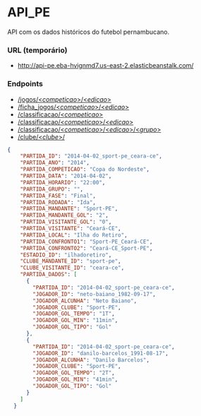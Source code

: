 # API_PE
API com os dados históricos do futebol pernambucano.

### URL (temporário)
* http://api-pe.eba-hvignmd7.us-east-2.elasticbeanstalk.com/

### Endpoints

* [/jogos/<_competicao_>/<_edicao_>](/jogos/ne/1994)
* [/ficha_jogos/<_competicao_>/<_edicao_>](/ficha_jogos/ne/1994)
* [/classificacao/<_competicao_>](/classificacao/ne)
* [/classificacao/<_competicao_>/<_edicao_>](/classificacao/ne/1994)
* [/classificacao/<_competicao_>/<_edicao_>/<_grupo_>](/classificacao/ne/1994/A)
* [/clube/<_clube_>/](/clube/sport-pe/)


```json
{
    "PARTIDA_ID": "2014-04-02_sport-pe_ceara-ce",
    "PARTIDA_ANO": "2014",
    "PARTIDA_COMPETICAO": "Copa do Nordeste",
    "PARTIDA_DATA": "2014-04-02",
    "PARTIDA_HORARIO": "22:00",
    "PARTIDA_GRUPO": "",
    "PARTIDA_FASE": "Final",
    "PARTIDA_RODADA": "Ida",
    "PARTIDA_MANDANTE": "Sport-PE",
    "PARTIDA_MANDANTE_GOL": "2",
    "PARTIDA_VISITANTE_GOL": "0",
    "PARTIDA_VISITANTE": "Ceará-CE",
    "PARTIDA_LOCAL": "Ilha do Retiro",
    "PARTIDA_CONFRONTO1": "Sport-PE_Ceará-CE",
    "PARTIDA_CONFRONTO2": "Ceará-CE_Sport-PE",
    "ESTADIO_ID": "ilhadoretiro",
    "CLUBE_MANDANTE_ID": "sport-pe",
    "CLUBE_VISITANTE_ID": "ceara-ce",
    "PARTIDA_DADOS": [
      {
        "PARTIDA_ID": "2014-04-02_sport-pe_ceara-ce",
        "JOGADOR_ID": "neto-baiano_1982-09-17",
        "JOGADOR_ALCUNHA": "Neto Baiano",
        "JOGADOR_CLUBE": "Sport-PE",
        "JOGADOR_GOL_TEMPO": "1T",
        "JOGADOR_GOL_MIN": "11min",
        "JOGADOR_GOL_TIPO": "Gol"
      },
      {
        "PARTIDA_ID": "2014-04-02_sport-pe_ceara-ce",
        "JOGADOR_ID": "danilo-barcelos_1991-08-17",
        "JOGADOR_ALCUNHA": "Danilo Barcelos",
        "JOGADOR_CLUBE": "Sport-PE",
        "JOGADOR_GOL_TEMPO": "2T",
        "JOGADOR_GOL_MIN": "41min",
        "JOGADOR_GOL_TIPO": "Gol"
      }
    ]
  }
```
